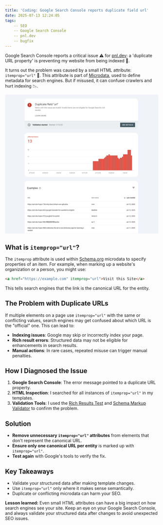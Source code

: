 ```yaml
---
title: 'Coding: Google Search Console reports duplicate field url'
date: 2025-07-13 12:24:05
tags:
    -- SEO 
    -- Google Search Console
    -- pnl.dev 
    -- bugfix
---
```

Google Search Console reports a critical issue ⚠️ for [pnl.dev](https://pnl.dev): a 'duplicate URL property' is preventing my website from being indexed 🚫.

It turns out the problem was caused by a small HTML attribute: `itemprop="url"` 🧩. This attribute is part of [Microdata](https://developer.mozilla.org/en-US/docs/Web/HTML/Microdata), used to define metadata for search engines. But if misused, it can confuse crawlers and hurt indexing 📉.

![screenshot of the issue on google search console](/img/post/seo/duplicate-field-url.png)

## What is `itemprop="url"`?

The `itemprop` attribute is used within [Schema.org](https://schema.org/) microdata to specify properties of an item. For example, when marking up a website's organization or a person, you might use:

```html
<a href="https://example.com" itemprop="url">Visit this Site</a>
```

This tells search engines that the link is the canonical URL for the entity.

## The Problem with Duplicate URLs

If multiple elements on a page use `itemprop="url"` with the same or conflicting values, search engines may get confused about which URL is the "official" one. This can lead to:

- **Indexing issues**: Google may skip or incorrectly index your page.
- **Rich result errors**: Structured data may not be eligible for enhancements in search results.
- **Manual actions**: In rare cases, repeated misuse can trigger manual penalties.

## How I Diagnosed the Issue

1. **Google Search Console**: The error message pointed to a duplicate URL property.
2. **HTML Inspection**: I searched for all instances of `itemprop="url"` in my templates.
3. **Validation Tools**: I used the [Rich Results Test](https://search.google.com/test/rich-results) and [Schema Markup Validator](https://validator.schema.org/) to confirm the problem.

## Solution

- **Remove unnecessary `itemprop="url"` attributes** from elements that don't represent the canonical URL.
- **Ensure only one canonical URL per entity** is marked up with `itemprop="url"`.
- **Test again** with Google's tools to verify the fix.

## Key Takeaways

- Validate your structured data after making template changes.
- Use `itemprop="url"` only where it makes sense semantically.
- Duplicate or conflicting microdata can harm your SEO.

**Lesson learned:** Even small HTML attributes can have a big impact on how search engines see your site. Keep an eye on your Google Search Console, and always validate your structured data after changes to avoid unexpected SEO issues.